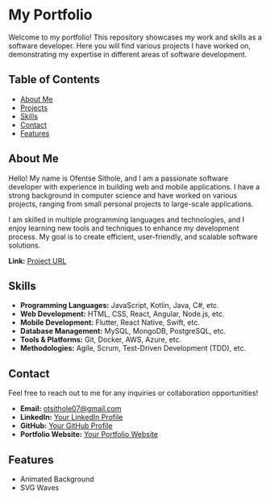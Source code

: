 # My Portfolio

Welcome to my portfolio! This repository showcases my work and skills as a software developer. Here you will find various projects I have worked on, demonstrating my expertise in different areas of software development.

## Table of Contents

- [About Me](#about-me)
- [Projects](#projects)
- [Skills](#skills)
- [Contact](#contact)
- [Features](#features)

## About Me

Hello! My name is Ofentse Sithole, and I am a passionate software developer with experience in building web and mobile applications. I have a strong background in computer science and have worked on various projects, ranging from small personal projects to large-scale applications.

I am skilled in multiple programming languages and technologies, and I enjoy learning new tools and techniques to enhance my development process. My goal is to create efficient, user-friendly, and scalable software solutions.


**Link:** [Project URL](http://example.com)

## Skills

- **Programming Languages:** JavaScript, Kotlin, Java, C#, etc.
- **Web Development:** HTML, CSS, React, Angular, Node.js, etc.
- **Mobile Development:** Flutter, React Native, Swift, etc.
- **Database Management:** MySQL, MongoDB, PostgreSQL, etc.
- **Tools & Platforms:** Git, Docker, AWS, Azure, etc.
- **Methodologies:** Agile, Scrum, Test-Driven Development (TDD), etc.

## Contact

Feel free to reach out to me for any inquiries or collaboration opportunities!

- **Email:** otsithole07@gmail.com
- **LinkedIn:** [Your LinkedIn Profile](https://www.linkedin.com/in/yourprofile)
- **GitHub:** [Your GitHub Profile](https://github.com/yourprofile)
- **Portfolio Website:** [Your Portfolio Website](http://example.com)

## Features
- Animated Background
- SVG Waves
